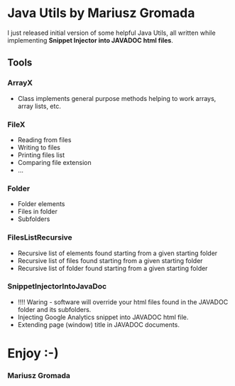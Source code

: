 # Java Utils by Mariusz Gromada

I just released initial version of some helpful Java Utils, all written while implementing **Snippet Injector into JAVADOC html files**.

## Tools

### ArrayX
* Class implements general purpose methods helping to work arrays, array lists, etc.

### FileX
* Reading from files
* Writing to files
* Printing files list
* Comparing file extension
* ...

### Folder
* Folder elements
* Files in folder
* Subfolders

### FilesListRecursive
* Recursive list of elements found starting from a given starting folder
* Recursive list of files found starting from a given starting folder
* Recursive list of folder found starting from a given starting folder

### SnippetInjectorIntoJavaDoc
* !!!! Waring - software will override your html files found in the JAVADOC folder and its subfolders.
* Injecting Google Analytics snippet into JAVADOC html file.
* Extending page (window) title in JAVADOC documents.

# Enjoy :-)
### Mariusz Gromada
